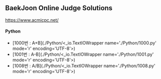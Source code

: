 ## BaekJoon Online Judge Solutions   
https://www.acmicpc.net/   

#### Python
- [1000번 : A+B](./Python/<_io.TextIOWrapper name='./Python/1000.py' mode='r' encoding='UTF-8'>)    
- [1001번 : A-B](./Python/<_io.TextIOWrapper name='./Python/1001.py' mode='r' encoding='UTF-8'>)    
- [1008번 : A/B](./Python/<_io.TextIOWrapper name='./Python/1008.py' mode='r' encoding='UTF-8'>)    
